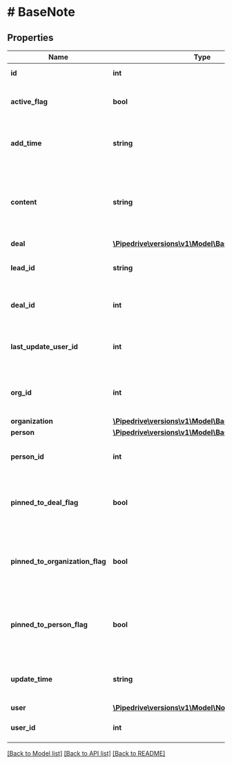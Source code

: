 # # BaseNote

## Properties

Name | Type | Description | Notes
------------ | ------------- | ------------- | -------------
**id** | **int** | The ID of the note | [optional]
**active_flag** | **bool** | Whether the note is active or deleted | [optional]
**add_time** | **string** | The creation date and time of the note | [optional]
**content** | **string** | The content of the note in HTML format. Subject to sanitization on the back-end. | [optional]
**deal** | [**\Pipedrive\versions\v1\Model\BaseNoteDealTitle**](BaseNoteDealTitle.md) |  | [optional]
**lead_id** | **string** | The ID of the lead the note is attached to | [optional]
**deal_id** | **int** | The ID of the deal the note is attached to | [optional]
**last_update_user_id** | **int** | The ID of the user who last updated the note | [optional]
**org_id** | **int** | The ID of the organization the note is attached to | [optional]
**organization** | [**\Pipedrive\versions\v1\Model\BaseNoteOrganization**](BaseNoteOrganization.md) |  | [optional]
**person** | [**\Pipedrive\versions\v1\Model\BaseNotePerson**](BaseNotePerson.md) |  | [optional]
**person_id** | **int** | The ID of the person the note is attached to | [optional]
**pinned_to_deal_flag** | **bool** | If true, the results are filtered by note to deal pinning state | [optional]
**pinned_to_organization_flag** | **bool** | If true, the results are filtered by note to organization pinning state | [optional]
**pinned_to_person_flag** | **bool** | If true, the results are filtered by note to person pinning state | [optional]
**update_time** | **string** | The last updated date and time of the note | [optional]
**user** | [**\Pipedrive\versions\v1\Model\NoteCreatorUser**](NoteCreatorUser.md) |  | [optional]
**user_id** | **int** | The ID of the note creator | [optional]

[[Back to Model list]](../README.md#documentation-for-models) [[Back to API list]](../README.md#documentation-for-api-endpoints) [[Back to README]](../README.md)
